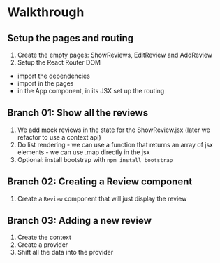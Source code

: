 # Walkthrough

## Setup the pages and routing
1. Create the empty pages: ShowReviews, EditReview and AddReview
2. Setup the React Router DOM
  - import the dependencies
  - import in the pages
  - in the App component, in its JSX set up the routing

  ## Branch 01: Show all the reviews
  1. We add mock reviews in the state for the ShowReview.jsx (later we refactor to use a context api)
  2. Do list rendering
    - we can use a function that returns an array of jsx elements
    - we can use .map directly in the jsx
  3. Optional: install bootstrap with `npm install bootstrap`

  ## Branch 02: Creating a Review component
  1. Create a `Review` component that will just display the review

  ## Branch 03: Adding a new review
  1. Create the context
  2. Create a provider
  3. Shift all the data into the provider